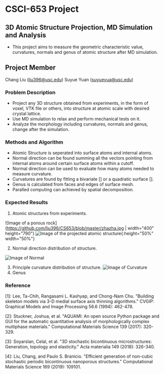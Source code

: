 # CSCI-653 Project
## 3D Atomic Structure Projection, MD Simulation and Analysis
- This project aims to measure the geometric characteristic value, curvatures, normals and genus of atomic structure after MD simulation. 

## **Project Member** ##
Chang Liu (liu396@usc.edu)
Suyue Yuan (suyueyua@usc.edu)

### Problem Description
- Project any 3D structure obtained from experiments, in the form of voxel, VTK file or others, into structure at atomic scale with desired crystal lattice. 
- Use MD simulation to relax and perform mechanical tests on it.
- Analyze the morphology including curvatures, normals and genus, change after the simulation. 
   
### Methods and Algorithm
- Atomic Structure is seperated into surface atoms and internal atoms.
- Normal direction can be found summing all the vectors pointing from internal atoms around certain surface atoms within a cutoff.  
- Normal direction can be used to evaluate how many atoms needed to measure curvature.  
- Curvatures are found by fitting a bivariate [] or a quadratic surface []. 
- Genus is calculated from faces and edges of surface mesh. 
- Paralled computing can achieved by spatial decomposition.

### Expected Results
1. Atomic structures from experiments.

![Image of a porous rock](https://github.com/liu396/CS653/blob/master/zhazha.jpg | width="400" height="790")
![Image of the projected atomic structure](https://github.com/liu396/CS653/blob/master/zhazha.png){:height="50%" width="50%"}

2. Normal direction distribution of structure. 

![Image of Normal](https://github.com/liu396/CS653/blob/master/xy_frame0.png)

3. Principle curvature distribution of structure.
![Image of Curvature](https://github.com/liu396/CS653/blob/master/45RD_matrix.png)
4. Genus 

### Reference
[1]: Lee, Ta-Chih, Rangasami L. Kashyap, and Chong-Nam Chu. "Building skeleton models via 3-D medial surface axis thinning algorithms." CVGIP: Graphical Models and Image Processing 56.6 (1994): 462-478.

[2]: Stuckner, Joshua, et al. "AQUAMI: An open source Python package and GUI for the automatic quantitative analysis of morphologically complex multiphase materials." Computational Materials Science 139 (2017): 320-329.

[3]: Soyarslan, Celal, et al. "3D stochastic bicontinuous microstructures: Generation, topology and elasticity." Acta materialia 149 (2018): 326-340.

[4]: Liu, Chang, and Paulo S. Branicio. "Efficient generation of non-cubic stochastic periodic bicontinuous nanoporous structures." Computational Materials Science 169 (2019): 109101.

